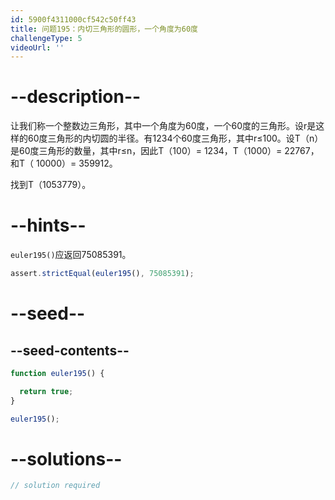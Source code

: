 ```yaml
---
id: 5900f4311000cf542c50ff43
title: 问题195：内切三角形的圆形，一个角度为60度
challengeType: 5
videoUrl: ''
---
```


# --description--

让我们称一个整数边三角形，其中一个角度为60度，一个60度的三角形。设r是这样的60度三角形的内切圆的半径。有1234个60度三角形，其中r≤100。设T（n）是60度三角形的数量，其中r≤n，因此T（100）= 1234，T（1000）= 22767，和T（ 10000）= 359912。

找到T（1053779）。

# --hints--

`euler195()`应返回75085391。

```js
assert.strictEqual(euler195(), 75085391);
```

# --seed--

## --seed-contents--

```js
function euler195() {

  return true;
}

euler195();
```

# --solutions--

```js
// solution required
```
